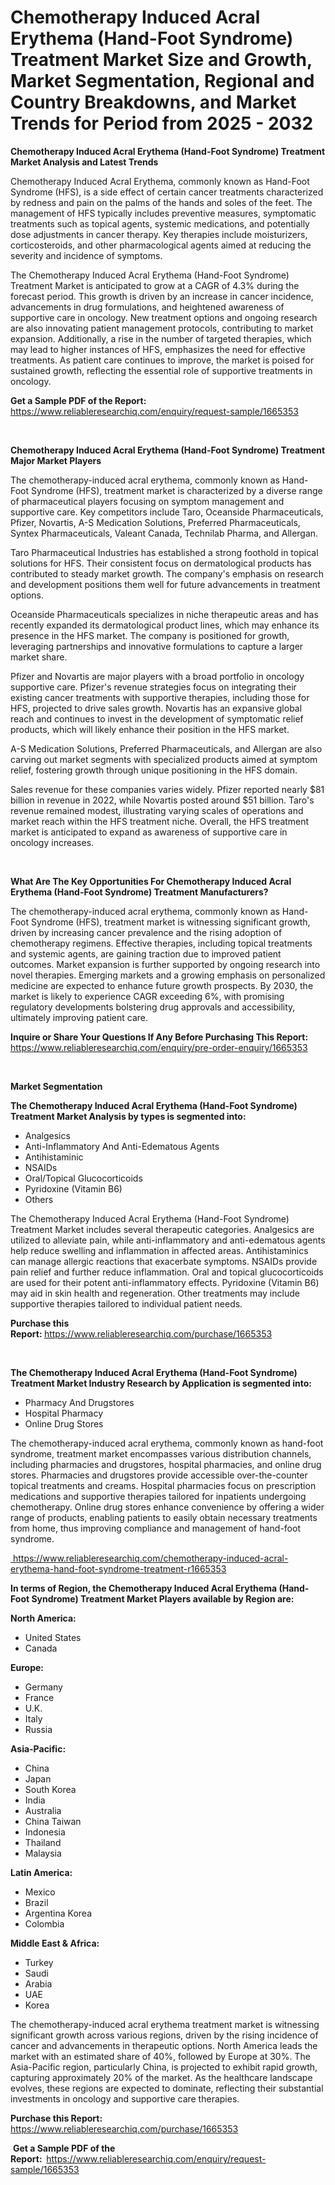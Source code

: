<p><h1>Chemotherapy Induced Acral Erythema (Hand-Foot Syndrome) Treatment Market Size and Growth, Market Segmentation, Regional and Country Breakdowns, and Market Trends for Period from 2025 -  2032</h1></p><p><strong>Chemotherapy Induced Acral Erythema (Hand-Foot Syndrome) Treatment Market Analysis and Latest Trends</strong></p>
<p><p>Chemotherapy Induced Acral Erythema, commonly known as Hand-Foot Syndrome (HFS), is a side effect of certain cancer treatments characterized by redness and pain on the palms of the hands and soles of the feet. The management of HFS typically includes preventive measures, symptomatic treatments such as topical agents, systemic medications, and potentially dose adjustments in cancer therapy. Key therapies include moisturizers, corticosteroids, and other pharmacological agents aimed at reducing the severity and incidence of symptoms.</p><p>The Chemotherapy Induced Acral Erythema (Hand-Foot Syndrome) Treatment Market is anticipated to grow at a CAGR of 4.3% during the forecast period. This growth is driven by an increase in cancer incidence, advancements in drug formulations, and heightened awareness of supportive care in oncology. New treatment options and ongoing research are also innovating patient management protocols, contributing to market expansion. Additionally, a rise in the number of targeted therapies, which may lead to higher instances of HFS, emphasizes the need for effective treatments. As patient care continues to improve, the market is poised for sustained growth, reflecting the essential role of supportive treatments in oncology.</p></p>
<p><strong>Get a Sample PDF of the Report:&nbsp;</strong> <a href="https://www.reliableresearchiq.com/enquiry/request-sample/1665353?utm_campaign=2810&utm_medium=2&utm_source=Github&utm_content=ia&utm_term=13042025&utm_id=chemotherapy-induced-acral-erythema-hand-foot-syndrome-treatment">https://www.reliableresearchiq.com/enquiry/request-sample/1665353</a></p>
<p>&nbsp;</p>
<p><strong>Chemotherapy Induced Acral Erythema (Hand-Foot Syndrome) Treatment Major Market Players</strong></p>
<p><p>The chemotherapy-induced acral erythema, commonly known as Hand-Foot Syndrome (HFS), treatment market is characterized by a diverse range of pharmaceutical players focusing on symptom management and supportive care. Key competitors include Taro, Oceanside Pharmaceuticals, Pfizer, Novartis, A-S Medication Solutions, Preferred Pharmaceuticals, Syntex Pharmaceuticals, Valeant Canada, Technilab Pharma, and Allergan.</p><p>Taro Pharmaceutical Industries has established a strong foothold in topical solutions for HFS. Their consistent focus on dermatological products has contributed to steady market growth. The company's emphasis on research and development positions them well for future advancements in treatment options.</p><p>Oceanside Pharmaceuticals specializes in niche therapeutic areas and has recently expanded its dermatological product lines, which may enhance its presence in the HFS market. The company is positioned for growth, leveraging partnerships and innovative formulations to capture a larger market share.</p><p>Pfizer and Novartis are major players with a broad portfolio in oncology supportive care. Pfizer's revenue strategies focus on integrating their existing cancer treatments with supportive therapies, including those for HFS, projected to drive sales growth. Novartis has an expansive global reach and continues to invest in the development of symptomatic relief products, which will likely enhance their position in the HFS market.</p><p>A-S Medication Solutions, Preferred Pharmaceuticals, and Allergan are also carving out market segments with specialized products aimed at symptom relief, fostering growth through unique positioning in the HFS domain.</p><p>Sales revenue for these companies varies widely. Pfizer reported nearly $81 billion in revenue in 2022, while Novartis posted around $51 billion. Taro's revenue remained modest, illustrating varying scales of operations and market reach within the HFS treatment niche. Overall, the HFS treatment market is anticipated to expand as awareness of supportive care in oncology increases.</p></p>
<p>&nbsp;</p>
<p><strong>What Are The Key Opportunities For Chemotherapy Induced Acral Erythema (Hand-Foot Syndrome) Treatment Manufacturers?</strong></p>
<p><p>The chemotherapy-induced acral erythema, commonly known as Hand-Foot Syndrome (HFS), treatment market is witnessing significant growth, driven by increasing cancer prevalence and the rising adoption of chemotherapy regimens. Effective therapies, including topical treatments and systemic agents, are gaining traction due to improved patient outcomes. Market expansion is further supported by ongoing research into novel therapies. Emerging markets and a growing emphasis on personalized medicine are expected to enhance future growth prospects. By 2030, the market is likely to experience CAGR exceeding 6%, with promising regulatory developments bolstering drug approvals and accessibility, ultimately improving patient care.</p></p>
<p><strong>Inquire or Share Your Questions If Any Before Purchasing This Report:</strong> <a href="https://www.reliableresearchiq.com/enquiry/pre-order-enquiry/1665353?utm_campaign=2810&utm_medium=2&utm_source=Github&utm_content=ia&utm_term=13042025&utm_id=chemotherapy-induced-acral-erythema-hand-foot-syndrome-treatment">https://www.reliableresearchiq.com/enquiry/pre-order-enquiry/1665353</a></p>
<p>&nbsp;</p>
<p><strong>Market Segmentation</strong></p>
<p><strong>The Chemotherapy Induced Acral Erythema (Hand-Foot Syndrome) Treatment Market Analysis by types is segmented into:</strong></p>
<p><ul><li>Analgesics</li><li>Anti-Inflammatory And Anti-Edematous Agents</li><li>Antihistaminic</li><li>NSAIDs</li><li>Oral/Topical Glucocorticoids</li><li>Pyridoxine (Vitamin B6)</li><li>Others</li></ul></p>
<p><p>The Chemotherapy Induced Acral Erythema (Hand-Foot Syndrome) Treatment Market includes several therapeutic categories. Analgesics are utilized to alleviate pain, while anti-inflammatory and anti-edematous agents help reduce swelling and inflammation in affected areas. Antihistaminics can manage allergic reactions that exacerbate symptoms. NSAIDs provide pain relief and further reduce inflammation. Oral and topical glucocorticoids are used for their potent anti-inflammatory effects. Pyridoxine (Vitamin B6) may aid in skin health and regeneration. Other treatments may include supportive therapies tailored to individual patient needs.</p></p>
<p><strong>Purchase this Report:&nbsp;</strong><a href="https://www.reliableresearchiq.com/purchase/1665353?utm_campaign=2810&utm_medium=2&utm_source=Github&utm_content=ia&utm_term=13042025&utm_id=chemotherapy-induced-acral-erythema-hand-foot-syndrome-treatment">https://www.reliableresearchiq.com/purchase/1665353</a></p>
<p>&nbsp;</p>
<p><strong>The Chemotherapy Induced Acral Erythema (Hand-Foot Syndrome) Treatment Market Industry Research by Application is segmented into:</strong></p>
<p><ul><li>Pharmacy And Drugstores</li><li>Hospital Pharmacy</li><li>Online Drug Stores</li></ul></p>
<p><p>The chemotherapy-induced acral erythema, commonly known as hand-foot syndrome, treatment market encompasses various distribution channels, including pharmacies and drugstores, hospital pharmacies, and online drug stores. Pharmacies and drugstores provide accessible over-the-counter topical treatments and creams. Hospital pharmacies focus on prescription medications and supportive therapies tailored for inpatients undergoing chemotherapy. Online drug stores enhance convenience by offering a wider range of products, enabling patients to easily obtain necessary treatments from home, thus improving compliance and management of hand-foot syndrome.</p></p>
<p><a href="https://www.reliableresearchiq.com/chemotherapy-induced-acral-erythema-hand-foot-syndrome-treatment-r1665353?utm_campaign=2810&utm_medium=2&utm_source=Github&utm_content=ia&utm_term=13042025&utm_id=chemotherapy-induced-acral-erythema-hand-foot-syndrome-treatment">&nbsp;https://www.reliableresearchiq.com/chemotherapy-induced-acral-erythema-hand-foot-syndrome-treatment-r1665353</a></p>
<p><strong>In terms of Region, the Chemotherapy Induced Acral Erythema (Hand-Foot Syndrome) Treatment Market Players available by Region are:</strong></p>
<p>
    <p> <strong> North America: </strong>
        <ul>
            <li>United States</li>
            <li>Canada</li>
        </ul>
        </p> 
    <p> <strong> Europe: </strong>
        <ul>
            <li>Germany</li>
            <li>France</li>
            <li>U.K.</li>
            <li>Italy</li>
            <li>Russia</li>
        </ul>
        </p> 
    <p> <strong> Asia-Pacific: </strong>
        <ul>
            <li>China</li>
            <li>Japan</li>
            <li>South Korea</li>
            <li>India</li>
            <li>Australia</li>
            <li>China Taiwan</li>
            <li>Indonesia</li>
            <li>Thailand</li>
            <li>Malaysia</li>
        </ul>
        </p> 
    <p> <strong> Latin America: </strong>
        <ul>
            <li>Mexico</li>
            <li>Brazil</li>
            <li>Argentina Korea</li>
            <li>Colombia</li>
        </ul>
        </p> 
    <p> <strong> Middle East & Africa: </strong>
        <ul>
            <li>Turkey</li>
            <li>Saudi</li>
            <li>Arabia</li>
            <li>UAE</li>
            <li>Korea</li>
        </ul>
    </p>
    </p>
<p><p>The chemotherapy-induced acral erythema treatment market is witnessing significant growth across various regions, driven by the rising incidence of cancer and advancements in therapeutic options. North America leads the market with an estimated share of 40%, followed by Europe at 30%. The Asia-Pacific region, particularly China, is projected to exhibit rapid growth, capturing approximately 20% of the market. As the healthcare landscape evolves, these regions are expected to dominate, reflecting their substantial investments in oncology and supportive care therapies.</p></p>
<p><strong>Purchase this Report: </strong><a href="https://www.reliableresearchiq.com/purchase/1665353?utm_campaign=2810&utm_medium=2&utm_source=Github&utm_content=ia&utm_term=13042025&utm_id=chemotherapy-induced-acral-erythema-hand-foot-syndrome-treatment">https://www.reliableresearchiq.com/purchase/1665353</a></p>
<p>&nbsp;<strong>Get a Sample PDF of the Report:&nbsp;&nbsp;</strong><a href="https://www.reliableresearchiq.com/enquiry/request-sample/1665353?utm_campaign=2810&utm_medium=2&utm_source=Github&utm_content=ia&utm_term=13042025&utm_id=chemotherapy-induced-acral-erythema-hand-foot-syndrome-treatment">https://www.reliableresearchiq.com/enquiry/request-sample/1665353</a></p>
<p><strong></strong></p>
<p><p></p><p></p><p></p></p>